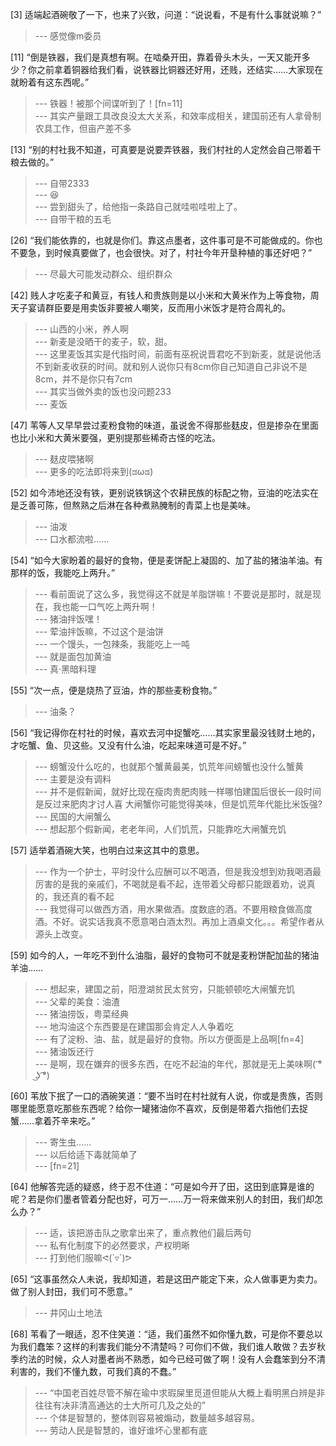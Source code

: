 
[3] 适端起酒碗敬了一下，也来了兴致，问道：“说说看，不是有什么事就说嘛？”
>--- 感觉像m委员<br>

[11] “倒是铁器，我们是真想有啊。在啮桑开田，靠着骨头木头，一天又能开多少？你之前拿着铜器给我们看，说铁器比铜器还好用，还贱，还结实……大家现在就盼着有这东西呢。”
>--- 铁器！被那个间谍听到了！[fn=11]<br>
>--- 其实产量跟工具改良没太大关系，和效率成相关，建国前还有人拿骨制农具工作，但亩产差不多<br>

[13] “别的村社我不知道，可真要是说要弄铁器，我们村社的人定然会自己带着干粮去做的。”
>--- 自带2333<br>
>--- 😆️<br>
>--- 尝到甜头了，给他指一条路自己就哇啦哇啦上了。<br>
>--- 自带干粮的五毛<br>

[26] “我们能依靠的，也就是你们。靠这点墨者，这件事可是不可能做成的。你也不要急，到时候真要做了，也会很快。对了，村社今年开垦种植的事还好吧？”
>--- 尽最大可能发动群众、组织群众<br>

[42] 贱人才吃麦子和黄豆，有钱人和贵族则是以小米和大黄米作为上等食物，周天子宴请群臣要是用卖饭非要被人嘲笑，反而用小米饭才是符合周礼的。
>--- 山西的小米，养人啊<br>
>--- 新麦是没晒干的麦子，软，甜。<br>
>--- 这里麦饭其实是代指时间，前面有巫祝说晋君吃不到新麦，就是说他活不到新麦收获的时间。就和别人说你只有8cm你自己知道自己非说不是8cm，并不是你只有7cm<br>
>--- 其实当做外卖的饭也没问题233<br>
>--- 麦饭<br>

[47] 苇等人又早早尝过麦粉食物的味道，虽说舍不得那些麸皮，但是掺杂在里面也比小米和大黄米要强，更别提那些稀奇古怪的吃法。
>--- 麸皮喂猪啊<br>
>--- 更多的吃法即将来到(ಡωಡ)<br>

[52] 如今沛地还没有铁，更别说铁锅这个农耕民族的标配之物，豆油的吃法实在是乏善可陈，但熬熟之后淋在各种煮熟腌制的青菜上也是美味。
>--- 油泼<br>
>--- 口水都流啦……<br>

[54] “如今大家盼着的最好的食物，便是麦饼配上凝固的、加了盐的猪油羊油。有那样的饭，我能吃上两升。”
>--- 看前面说了这么多，我觉得这不就是羊脂饼嘛！不要说是那时，就是现在，我也能一口气吃上两升啊！<br>
>--- 猪油拌饭嘿！<br>
>--- 荤油拌饭嘛，不过这个是油饼<br>
>--- 一个馒头，一包辣条，我能吃上一吨<br>
>--- 就是面包加黄油<br>
>--- 真·黑暗料理<br>

[55] “次一点，便是烧热了豆油，炸的那些麦粉食物。”
>--- 油条？<br>

[56] “我记得你在村社的时候，喜欢去河中捉蟹吃……其实家里最没钱财土地的，才吃蟹、鱼、贝这些。又没有什么油，吃起来味道可是不好。”
>--- 螃蟹没什么吃的，也就那个蟹黄最美，饥荒年间螃蟹也没什么蟹黄<br>
>--- 主要是没有调料<br>
>--- 并不是假新闻，就好比现在瘦肉贵肥肉贱一样哪怕建国后很长一段时间是反过来肥肉才讨人喜
大闸蟹你可能觉得美味，但是饥荒年代能比米饭强?<br>
>--- 民国的大闸蟹么<br>
>--- 想起那个假新闻，老老年间，人们饥荒，只能靠吃大闸蟹充饥<br>

[57] 适举着酒碗大笑，也明白过来这其中的意思。
>--- 作为一个护士，平时没什么应酬可以不喝酒，但是我没想到劝我喝酒最厉害的是我的亲戚们，不喝就是看不起，连带着父母都只能跟着劝，说真的，我还真的看不起<br>
>--- 我觉得可以做西方酒，用水果做酒。度数底的酒。不要用粮食做高度酒。不好。说实话我真不愿意喝白酒太烈。再加上酒桌文化。。。希望作者从源头上改变。<br>

[59] 如今的人，一年吃不到什么油脂，最好的食物可不就是麦粉饼配加盐的猪油羊油……
>--- 想起来，建国之前，阳澄湖贫民太贫穷，只能顿顿吃大闸蟹充饥<br>
>--- 父辈的美食：油渣<br>
>--- 猪油捞饭，粤菜经典<br>
>--- 地沟油这个东西要是在建国那会肯定人人争着吃<br>
>--- 有了淀粉、油、盐，就是最好的食物。所以方便面是上品啊[fn=4]<br>
>--- 猪油饭还行<br>
>--- 是啊，现在嫌弃的很多东西，在吃不起油的年代，那就是无上美味啊( ͡° ͜ʖ ͡°)<br>

[60] 苇放下抿了一口的酒碗笑道：“要不当时在村社就有人说，你或是贵族，否则哪里能愿意吃那些东西呢？给你一罐猪油你不喜欢，反倒是带着六指他们去捉蟹……拿着芥辛来吃。”
>--- 寄生虫……<br>
>--- 以后给适下毒就简单了<br>
>--- [fn=21]<br>

[64] 他解答完适的疑惑，终于忍不住道：“可是如今开了田，这田到底算是谁的呢？若是你们墨者管着分配也好，可万一……万一将来做来别人的封田，我们却怎么办？”
>--- 适，该把游击队之歌拿出来了，重点教他们最后两句<br>
>--- 私有化制度下的必然要求，产权明晰<br>
>--- 打到他们服嘛ᕙ(`▿´)ᕗ<br>

[65] “这事虽然众人未说，我却知道，若是这田产能定下来，众人做事更为卖力。做了别人封田，我们可不愿意。”
>--- 井冈山土地法<br>

[68] 苇看了一眼适，忍不住笑道：“适，我们虽然不如你懂九数，可是你不要总以为我们蠢笨？这样的利害我们能分不清楚吗？可你们不做，我们谁人敢做？去岁秋季约法的时候，众人对墨者尚不熟悉，如今已经可做了啊！没有人会蠢笨到分不清利害的，我们不懂九数，可我们真的不蠢。”
>--- “中国老百姓尽管不解在瑜中求瑕屎里觅道但能从大概上看明黑白辨是非往往有决非清高通达的士大所可几及之处的”<br>
>--- 个体是智慧的，整体则容易被煽动，数量越多越容易。<br>
>--- 劳动人民是智慧的，谁好谁坏心里都有底<br>
